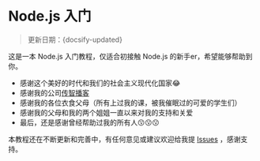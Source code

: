 # Node.js 入门

> 更新日期：{docsify-updated}

这是一本 Node.js 入门教程，仅适合初接触 Node.js 的新手er，希望能够帮助到你。

- 感谢这个美好的时代和我们的社会主义现代化国家:joy:
- 感谢我的公司[传智播客](http://www.itcast.cn/)
- 感谢我的各位衣食父母（所有上过我的课，被我催眠过的可爱的学生们）
- 感谢我的父母和我的两个姐姐一直以来对我的支持和关爱
- 最后，还是感谢曾经帮助过我的所有人:kissing::kissing::kissing:

本教程还在不断更新和完善中，有任何意见或建议欢迎给我提 [Issues](https://github.com/lipengzhou/nodejs-tutorial/issues) ，感谢支持。
